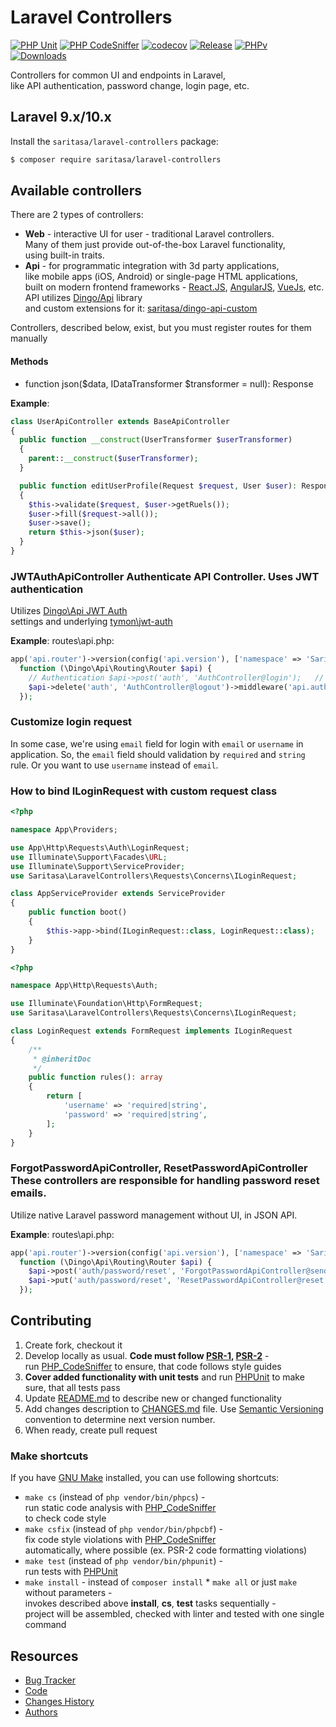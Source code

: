 # Laravel Controllers    
[![PHP Unit](https://github.com/Saritasa/php-laravel-controllers/workflows/PHP%20Unit/badge.svg)](https://github.com/Saritasa/php-laravel-controllers/actions)
[![PHP CodeSniffer](https://github.com/Saritasa/php-laravel-controllers/workflows/PHP%20Codesniffer/badge.svg)](https://github.com/Saritasa/php-laravel-controllers/actions) 
[![codecov](https://codecov.io/gh/Saritasa/php-laravel-controllers/branch/master/graph/badge.svg)](https://codecov.io/gh/Saritasa/php-laravel-controllers) 
[![Release](https://img.shields.io/github/release/saritasa/php-laravel-controllers.svg)](https://github.com/Saritasa/php-laravel-controllers/releases) 
[![PHPv](https://img.shields.io/packagist/php-v/saritasa/laravel-controllers.svg)](http://www.php.net) 
[![Downloads](https://img.shields.io/packagist/dt/saritasa/laravel-controllers.svg)](https://packagist.org/packages/saritasa/laravel-controllers)    
    
Controllers for common UI and endpoints in Laravel,    
like API authentication, password change, login page, etc.    
    
## Laravel 9.x/10.x  
Install the ```saritasa/laravel-controllers``` package:    
    
```bash
$ composer require saritasa/laravel-controllers  
```  
 ## Available controllers    
There are 2 types of controllers:    
* **Web** - interactive UI for user - traditional Laravel controllers.    
  Many of them just provide out-of-the-box Laravel functionality,    
  using built-in traits.    
* **Api** - for programmatic integration with 3d party applications,    
  like mobile apps (iOS, Android) or single-page HTML applications,    
  built on modern frontend frameworks - [React.JS](http://reactjs.com),   [AngularJS](https://angularjs.org/), [VueJs](https://vuejs.org/), etc.  
  API utilizes [Dingo/Api](https://github.com/dingo/api) library    
  and custom extensions for it: [saritasa/dingo-api-custom](https://github.com/Saritasa/php-dingo-api-custom)    
    
Controllers, described below, exist, but you  must register routes for them manually    
    
#### Methods    
* function json($data, IDataTransformer $transformer = null): Response    
    
**Example**:    
```php
class UserApiController extends BaseApiController
{    
  public function __construct(UserTransformer $userTransformer)
  {      
    parent::__construct($userTransformer);  
  }

  public function editUserProfile(Request $request, User $user): Response  
  {
    $this->validate($request, $user->getRuels());
    $user->fill($request->all());
    $user->save();
    return $this->json($user);
  }
}
```    
 ### JWTAuthApiController Authenticate API Controller. Uses JWT authentication    
Utilizes [Dingo\Api JWT Auth](https://github.com/dingo/api/wiki/Authentication#json-web-tokens-jwt)    
settings and underlying [tymon\jwt-auth](https://github.com/tymondesigns/jwt-auth)    
    
**Example**: routes\api.php:    
```php
app('api.router')->version(config('api.version'), ['namespace' => 'Saritasa\Laravel\Controllers\Api'],    
  function (\Dingo\Api\Routing\Router $api) {  
    // Authentication $api->post('auth', 'AuthController@login');   // Login $api->put('auth', 'AuthController@refreshToken'); // Refresh expired token                
    $api->delete('auth', 'AuthController@logout')->middleware('api.auth'); // Logout  
  });
```  

### Customize login request
In some case, we're using `email` field for login with `email` or `username` in application. So, the `email` field should validation by `required` and `string` rule.
Or you want to use `username` instead of `email`.

### How to bind ILoginRequest with custom request class
```php
<?php

namespace App\Providers;

use App\Http\Requests\Auth\LoginRequest;
use Illuminate\Support\Facades\URL;
use Illuminate\Support\ServiceProvider;
use Saritasa\LaravelControllers\Requests\Concerns\ILoginRequest;

class AppServiceProvider extends ServiceProvider
{
    public function boot()
    {
        $this->app->bind(ILoginRequest::class, LoginRequest::class);
    }
}
```

```php
<?php

namespace App\Http\Requests\Auth;

use Illuminate\Foundation\Http\FormRequest;
use Saritasa\LaravelControllers\Requests\Concerns\ILoginRequest;

class LoginRequest extends FormRequest implements ILoginRequest
{
    /**
     * @inheritDoc
     */
    public function rules(): array
    {
        return [
            'username' => 'required|string',
            'password' => 'required|string',
        ];
    }
}

```

### ForgotPasswordApiController, ResetPasswordApiController These controllers are responsible for handling password reset emails.    
Utilize native Laravel password management without UI, in JSON API.    
    
**Example**: routes\api.php:    
```php
app('api.router')->version(config('api.version'), ['namespace' => 'Saritasa\Laravel\Controllers\Api'],
  function (\Dingo\Api\Routing\Router $api) {
    $api->post('auth/password/reset', 'ForgotPasswordApiController@sendResetLinkEmail');
    $api->put('auth/password/reset', 'ResetPasswordApiController@reset');
  });
```    
    
## Contributing    
1. Create fork, checkout it    
2. Develop locally as usual. **Code must follow [PSR-1](http://www.php-fig.org/psr/psr-1/), [PSR-2](http://www.php-fig.org/psr/psr-2/)** -    
    run [PHP_CodeSniffer](https://github.com/squizlabs/PHP_CodeSniffer) to ensure, that code follows style guides    
3. **Cover added functionality with unit tests** and run [PHPUnit](https://phpunit.de/) to make sure, that all tests pass    
4. Update [README.md](README.md) to describe new or changed functionality    
5. Add changes description to [CHANGES.md](CHANGES.md) file. Use [Semantic Versioning](https://semver.org/) convention to determine next version number.    
6. When ready, create pull request    
    
### Make shortcuts    
If you have [GNU Make](https://www.gnu.org/software/make/) installed, you can use following shortcuts:    
    
* ```make cs``` (instead of ```php vendor/bin/phpcs```) -    
    run static code analysis with [PHP_CodeSniffer](https://github.com/squizlabs/PHP_CodeSniffer)    
    to check code style    
* ```make csfix``` (instead of ```php vendor/bin/phpcbf```) -    
    fix code style violations with [PHP_CodeSniffer](https://github.com/squizlabs/PHP_CodeSniffer)    
    automatically, where possible (ex. PSR-2 code formatting violations)    
* ```make test``` (instead of ```php vendor/bin/phpunit```) -    
    run tests with [PHPUnit](https://phpunit.de/)    
* ```make install``` - instead of ```composer install``` * ```make all``` or just ```make``` without parameters -    
    invokes described above **install**, **cs**, **test** tasks sequentially -    
    project will be assembled, checked with linter and tested with one single command    
    
## Resources    
* [Bug Tracker](http://github.com/saritasa/php-laravel-controllers/issues)    
* [Code](http://github.com/saritasa/php-laravel-controllers)    
* [Changes History](CHANGES.md)    
* [Authors](http://github.com/saritasa/php-laravel-controllers/contributors)
